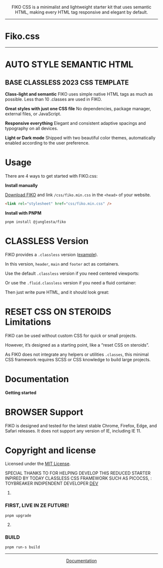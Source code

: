 <p align="center">
 FIKO CSS is a minimalist and lightweight starter kit that uses semantic HTML, making every HTML tag responsive and elegant by default.
</p>

---

# Fiko.css
---
# AUTO STYLE SEMANTIC HTML

## BASE CLASSLESS 2023 CSS TEMPLATE

**Class-light and semantic**
FIKO uses simple native HTML tags as much as possible. Less than 10 .classes are used in FIKO.

**Great styles with just one CSS file**
No dependencies, package manager, external files, or JavaScript.

**Responsive everything**
Elegant and consistent adaptive spacings and typography on all devices.

**Light or Dark mode**
Shipped with two beautiful color themes, automatically enabled according to the user preference.

# Usage

There are 4 ways to get started with FIKO.css:

**Install manually**

[Download FIKO](https://github.com/junglesta/fiko/fiko.zip) and link `/css/fiko.min.css` in the `<head>` of your website.

```html
<link rel="stylesheet" href="css/fiko.min.css" />
```

**Install with PNPM**

```shell
pnpm install @junglesta/fiko
```

# CLASSLESS Version

FIKO provides a `.classless` version ([example](https://FIKOcss.com/examples/classless)).

In this version, `header`, `main` and `footer` act as containers.

Use the default `.classless` version if you need centered viewports:

Or use the `.fluid.classless` version if you need a fluid container:

Then just write pure HTML, and it should look great:


# RESET CSS ON STEROIDS Limitations

FIKO can be used without custom CSS for quick or small projects.

However, it’s designed as a starting point, like a “reset CSS on steroids”.

As FIKO does not integrate any helpers or utilities `.classes`, this minimal CSS framework requires SCSS or CSS knowledge to build large projects.

# Documentation

**Getting started**

# BROWSER Support

FIKO is designed and tested for the latest stable Chrome, Firefox, Edge, and Safari releases. It does not support any version of IE, including IE 11.

# Copyright and license

Licensed under the [MIT License](https://github.com/junglesta/fiko/blob/master/LICENSE.md).

SPECIAL THANKS TO FOR HELPING DEVELOP THIS REDUCED STARTER INPIRED BY TODAY CLASSLESS CSS FRAMEWORK SUCH AS PICOCSS, : TOYBREAKER INDIPENDENT DEVELOPER [DEV](https://github.com/toybreaker/)

1.

### FIRST, LIVE IN ZE FUTURE!

```pnpm upgrade```

2.

###  BUILD

```pnpm run-s build```

----
<p align="center">
  <a href="https://fiko.rokma.rocks">Documentation</a>
</p>